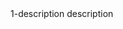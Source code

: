 <custom-demo-block>
 
<!-- render-description:xxx:render-description -->
  <div slot="description">
    1-description description
  </div>

<!-- render-demo:xxx:render-demo -->
  <template slot="demo">
    2- 引用的组件标签
    <hello-world></hello-world>
  </template>

<!-- render-source:xxx:render-source -->
<template slot="source">
    
```html
<template>
  <div>
    <h2 v-html="msg"></h2>
    这是自定义渲染模板的测试组件 44
    <textarea class="ttt" v-model="msg" rows="4" cols="80"></textarea>
  </div>
</template>
<script>
  export default {
    name: "HelloWorld",
    data() {
      return {
        msg: "Hello World, Nice to meet you!44",
      };
    },
  };
</script>
<style scoped>
  .ttt {
    resize: none;
    color: red;
  }
</style>
```

</template>
</custom-demo-block>
